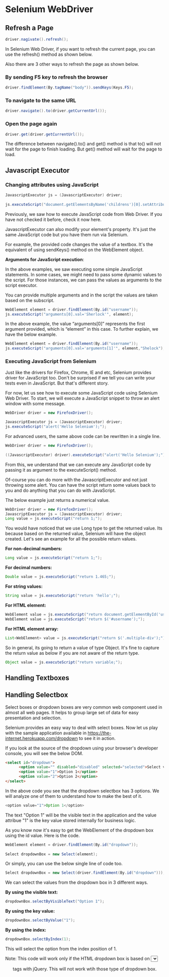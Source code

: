 # Selenium WebDriver

## Refresh a Page

```java
driver.nagivate().refresh();
```

In Selenium Web Driver, if you want to refresh the current page, you can use the refresh() method as shown below.

Also there are 3 other ways to refresh the page as shown below.

### By sending F5 key to refresh the browser

```java
driver.findElement(By.tagName("body")).sendKeys(Keys.F5);
```

### To navigate to the same URL

```java
driver.navigate().to(driver.getCurrentUrl());
```

### Open the page again

```java
driver.get(driver.getCurrentUrl());
```

The difference between navigate().to() and get() method is that to() will not wait for the page to finish loading. But get() method will wait for the page to load.

## Javascript Executor

### Changing attributes using JavaScript

```java
JavascriptExecutor js = (JavascriptExecutor) driver;
 
js.executeScript("document.getElementsByName('childrens')[0].setAttribute('value', 'Child1');");
```

Previously, we saw how to execute JavaScript code from Web Driver. If you have not checked it before, check it now here.

JavascriptExecutor can also modify your element's property. It's just the same JavaScript code but you have them run via Selenium.

For example, the provided code changes the value of a textbox. It's the equivalent of using sendKeys() method on the WebElement object.

**Arguments for JavaScript execution**:

In the above examples, we saw executing some simple JavaScript statements. In some cases, we might need to pass some dynamic values to the script. For those instances, we can pass the values as arguments to the script executor.

You can provide multiple arguments and in the script the values are taken based on the subscript.

```java
WebElement element = driver.findElement(By.id("username"));
js.executeScript("arguments[0].val='Sherlock'", element);
```

In the above example, the value “arguments[0]” represents the first argument provided, which is “element” in this case. To further explain, we have the below example.

```java
WebElement element = driver.findElement(By.id("username"));
js.executeScript("arguments[0].val='arguments[1]'", element,"Shelock");
```

### Executing JavaScript from Selenium

Just like the drivers for Firefox, Chrome, IE and etc, Selenium provides driver for JavaScript too. Don't be surprised if we tell you can write your tests even in JavaScript. But that's different story.

For now, let us see how to execute some JavaScript code using Selenium Web Driver. To start, we will execute a JavaScript snippet to throw an alert window with some message.

```java
WebDriver driver = new FirefoxDriver();
 
JavascriptExecutor js = (JavascriptExecutor) driver;
js.executeScript("alert('Hello Selenium');");
```

For advanced users, the same above code can be rewritten in a single line.

```java
WebDriver driver = new FirefoxDriver();
 
((JavascriptExecutor) driver).executeScript("alert('Hello Selenium');");
```

From this, we understand that we can execute any JavaScript code by passing it as argument to the executeScript() method.

Of-course you can do more with the JavascriptExecutor and not just throwing some alert. You can have the script return some values back to you and do anything that you can do with JavaScript.

The below example just returns a numerical value.

```java
WebDriver driver = new FirefoxDriver();
JavascriptExecutor js = (JavascriptExecutor) driver;
Long value = js.executeScript("return 1;");
```

You would have noticed that we use Long type to get the returned value. Its because based on the returned value, Selenium will have the object created. Let's see an example for all the possible return values.

**For non-decimal numbers:**

```java
Long value = js.executeScript("return 1;");
```

**For decimal numbers:**

```java
Double value = js.executeScript("return 1.465;");
```

**For string values:**

```java
String value = js.executeScript("return 'hello';");
```

**For HTML element:**

```java
WebElement value = js.executeScript("return document.getElementById('username');");
WebElement value = js.executeScript("return $('#username');");
```

**For HTML element array:**

```java
List<WebElement> value = js.executeScript("return $('.multiple-div');");
```

So in general, its going to return a value of type Object. It's fine to capture the return value as below if you are not aware of the return type.

```java
Object value = js.executeScript("return variable;");
```

## Handling Textboxes

## Handling Selectbox

Select boxes or dropdown boxes are very common web component used in almost all web pages. It helps to group large set of data for easy presentation and selection.

Selenium provides an easy way to deal with select boxes. Now let us play with the sample application available in https://the-internet.herokuapp.com/dropdown to see it in action.

If you look at the source of the dropdown using your browser's developer console, you will see the below DOM.

```html
<select id="dropdown">
      <option value="" disabled="disabled" selected="selected">Select value</option>
      <option value="1">Option 1</option>
      <option value="2">Option 2</option>
</select>
```

In the above code you see that the dropdown selectbox has 3 options. We will analyze one of them to understand how to make the best of it.

```java
<option value="1">Option 1</option>
```

The text "Option 1" will be the visible text in the application and the value attribue "1" is the key value stored internally for business logic.

As you know now it's easy to get the WebElement of the dropdown box using the id value. Here is the code.

```java
WebElement element = driver.findElement(By.id("dropdown"));
 
Select dropdownBox = new Select(element);
```

Or simply, you can use the below single line of code too.

```java
Select dropdownBox = new Select(driver.findElement(By.id("dropdown")));
```

We can select the values from the dropdown box in 3 different ways.

**By using the visible text:**

```java
dropdownBox.selectByVisibleText("Option 1");
```

**By using the key value:**

```java
dropdownBox.selectByValue("1");
```

**By using the index:**

```java
dropdownBox.selectByIndex(1);
```

This will select the option from the index position of 1.

Note: This code will work only if the HTML dropdown box is based on <select> tags. There are some other dropdown boxes created using <ul> tags with jQuery. This will not work wtih those type of dropdown box.
